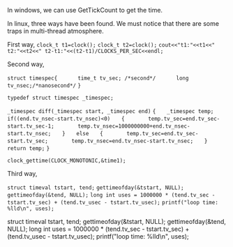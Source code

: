In windows, we can use GetTickCount to get the time.

In linux, three ways have been found. We must notice that there are some traps in multi-thread atmosphere.

First way,
`clock_t t1=clock();`
`clock_t t2=clock();`
`cout<<"t1:"<<t1<<" t2:"<<t2<<" t2-t1:"<<(t2-t1)/CLOCKS_PER_SEC<<endl;`

Second way,

`struct timespec{`
`      time_t tv_sec; /*second*/`
`      long tv_nsec;/*nanosecond*/`
`}`

`typedef struct timespec _timespec;`

`_timespec diff(_timespec start, _timespec end)`
`{`
`	_timespec temp;`
`	if((end.tv_nsec-start.tv_nsec)<0)`
`	{`
`		temp.tv_sec=end.tv_sec-start.tv_sec-1;`
`		temp.tv_nsec=1000000000+end.tv_nsec-start.tv_nsec;`
`	}`
`	else`
`	{`
`		temp.tv_sec=end.tv_sec-start.tv_sec;`
`		temp.tv_nsec=end.tv_nsec-start.tv_nsec;`
`	}`
`	return temp;`
`}`

`clock_gettime(CLOCK_MONOTONIC,&time1);`

Third way,

`struct timeval tstart, tend;`
`gettimeofday(&tstart, NULL);`
`gettimeofday(&tend, NULL);`
`long int uses = 1000000 * (tend.tv_sec - tstart.tv_sec) + (tend.tv_usec - tstart.tv_usec);`
`printf("loop time: %lld\n", uses); `

struct timeval tstart, tend;
gettimeofday(&tstart, NULL);
gettimeofday(&tend, NULL);
long int uses = 1000000 * (tend.tv_sec - tstart.tv_sec) + (tend.tv_usec - tstart.tv_usec);
printf("loop time: %lld\n", uses); 

